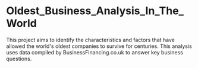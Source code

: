 # Oldest_Business_Analysis_In_The_World
This project aims to identify the characteristics and factors that have allowed the world's oldest companies to survive for centuries. This analysis uses data compiled by BusinessFinancing.co.uk to answer key business questions.
